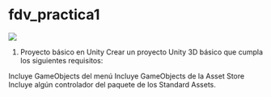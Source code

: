 # fdv_practica1

![](video.gif)


1. Proyecto básico en Unity
Crear un proyecto Unity 3D básico que cumpla los siguientes requisitos:

Incluye GameObjects del menú
Incluye GameObjects de la Asset Store
Incluye algún controlador del paquete de los Standard Assets.
